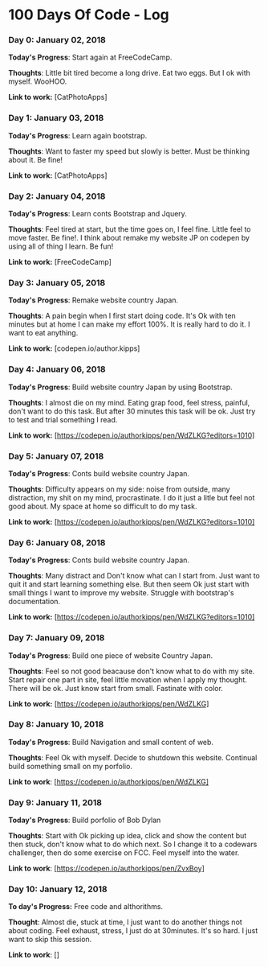 # 100 Days Of Code - Log

### Day 0: January 02, 2018

**Today's Progress**: Start again at FreeCodeCamp.

**Thoughts**: Little bit tired become a long drive. Eat two eggs. But I ok with myself. WooHOO.

**Link to work:** [CatPhotoApps]

### Day 1: January 03, 2018

**Today's Progress**: Learn again bootstrap.

**Thoughts**: Want to faster my speed but slowly is better. Must be thinking about it. Be fine!

**Link to work:** [CatPhotoApps]

### Day 2: January 04, 2018

**Today's Progress**: Learn conts Bootstrap and Jquery.

**Thoughts**: Feel tired at start, but the time goes on, I feel fine. Little feel to move faster. Be fine!. I think about remake my website JP on codepen by using all of thing I learn. Be fun!

**Link to work:** [FreeCodeCamp]

### Day 3: January 05, 2018

**Today's Progress**: Remake website country Japan.

**Thoughts**: A pain begin when I first start doing code. It's Ok with ten minutes but at home I can make my effort 100%. It is really hard to do it. I want to eat anything. 

**Link to work:** [codepen.io/author.kipps]

### Day 4: January 06, 2018

**Today's Progress**: Build website country Japan by using Bootstrap.

**Thoughts**: I almost die on my mind. Eating grap food, feel stress, painful, don't want to do this task. But after 30 minutes this task will be ok. Just try to test and trial something I read.

**Link to work:** [https://codepen.io/authorkipps/pen/WdZLKG?editors=1010]

### Day 5: January 07, 2018

**Today's Progress**: Conts build website country Japan.

**Thoughts**: Difficulty appears on my side: noise from outside, many distraction, my shit on my mind, procrastinate. I do it just a litle but feel not good about. My space at home so difficult to do my task.

**Link to work:** [https://codepen.io/authorkipps/pen/WdZLKG?editors=1010]

### Day 6: January 08, 2018

**Today's Progress**: Conts build website country Japan.

**Thoughts**: Many distract and Don't know what can I start from. Just want to quit it and start learning something else. But then seem Ok just start with small things I want to improve my website. Struggle with bootstrap's documentation.

**Link to work:** [https://codepen.io/authorkipps/pen/WdZLKG?editors=1010]

### Day 7: January 09, 2018

**Today's Progress**: Build one piece of website Country Japan.

**Thoughts**: Feel so not good beacause don't know what to do with my site. Start repair one part in site, feel little movation when I apply my thought. There will be ok. Just know start from small. Fastinate with color.

**Link to work:** [https://codepen.io/authorkipps/pen/WdZLKG]

### Day 8: January 10, 2018

**Today's Progress**: Build Navigation and small content of web.

**Thoughts**: Feel Ok with myself. Decide to shutdown this website. Continual build something small on my porfolio.

**Link to work**: [https://codepen.io/authorkipps/pen/WdZLKG]

### Day 9: January 11, 2018

**Today's Progress**: Build porfolio of Bob Dylan

**Thoughts**: Start with Ok picking up idea, click and show the content but then stuck, don't know what to do which next. So I change it to a codewars challenger, then do some exercise on FCC. Feel myself into the water.

**Link to work**: [https://codepen.io/authorkipps/pen/ZvxBoy]

### Day 10: January 12, 2018

**To day's Progress:** Free code and althorithms.

**Thought**: Almost die, stuck at time, I just want to do another things not about coding. Feel exhaust, stress, I just do at 30minutes. It's so hard. I just want to skip this session.

**Link to work**: []
